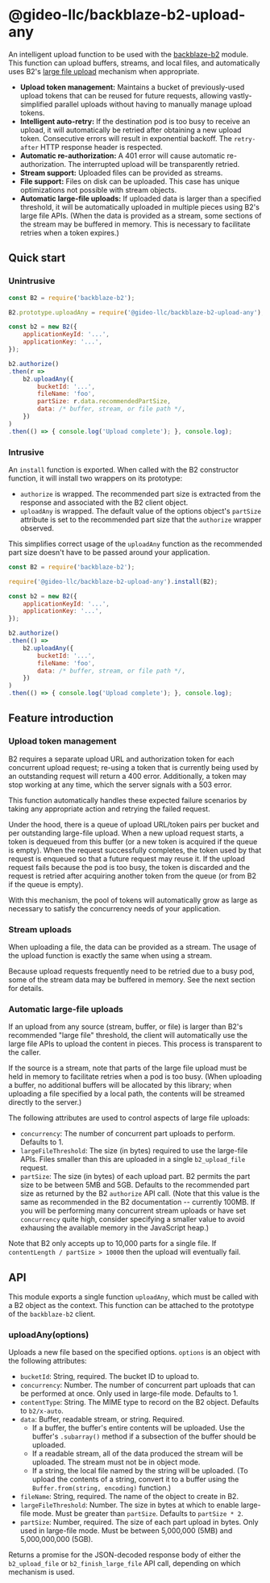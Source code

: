 # @gideo-llc/backblaze-b2-upload-any

An intelligent upload function to be used with the [backblaze-b2](https://www.npmjs.com/package/backblaze-b2) module. This function can upload buffers, streams, and local files, and automatically uses B2's [large file upload](https://www.backblaze.com/b2/docs/large_files.html) mechanism when appropriate.

* **Upload token management:** Maintains a bucket of previously-used upload tokens that can be reused for future requests, allowing vastly-simplified parallel uploads without having to manually manage upload tokens.
* **Intelligent auto-retry:** If the destination pod is too busy to receive an upload, it will automatically be retried after obtaining a new upload token. Consecutive errors will result in exponential backoff. The `retry-after` HTTP response header is respected.
* **Automatic re-authorization:** A 401 error will cause automatic re-authorization. The interrupted upload will be transparently retried.
* **Stream support:** Uploaded files can be provided as streams.
* **File support:** Files on disk can be uploaded. This case has unique optimizations not possible with stream objects.
* **Automatic large-file uploads:** If uploaded data is larger than a specified threshold, it will be automatically uploaded in multiple pieces using B2's large file APIs. (When the data is provided as a stream, some sections of the stream may be buffered in memory. This is necessary to facilitate retries when a token expires.)

## Quick start

### Unintrusive

```js
const B2 = require('backblaze-b2');

B2.prototype.uploadAny = require('@gideo-llc/backblaze-b2-upload-any');

const b2 = new B2({
    applicationKeyId: '...',
    applicationKey: '...',
});

b2.authorize()
.then(r =>
    b2.uploadAny({
        bucketId: '...',
        fileName: 'foo',
        partSize: r.data.recommendedPartSize,
        data: /* buffer, stream, or file path */,
    })
)
.then(() => { console.log('Upload complete'); }, console.log);
```

### Intrusive

An `install` function is exported.  When called with the B2 constructor function, it will install two wrappers on its prototype:

* `authorize` is wrapped.  The recommended part size is extracted from the response and associated with the B2 client object.
* `uploadAny` is wrapped.  The default value of the options object's `partSize` attribute is set to the recommended part size that the `authorize` wrapper observed.

This simplifies correct usage of the `uploadAny` function as the recommended part size doesn't have to be passed around your application.

```js
const B2 = require('backblaze-b2');

require('@gideo-llc/backblaze-b2-upload-any').install(B2);

const b2 = new B2({
    applicationKeyId: '...',
    applicationKey: '...',
});

b2.authorize()
.then(() =>
    b2.uploadAny({
        bucketId: '...',
        fileName: 'foo',
        data: /* buffer, stream, or file path */,
    })
)
.then(() => { console.log('Upload complete'); }, console.log);
```

## Feature introduction

### Upload token management

B2 requires a separate upload URL and authorization token for each concurrent upload request; re-using a token that is currently being used by an outstanding request will return a 400 error. Additionally, a token may stop working at any time, which the server signals with a 503 error.

This function automatically handles these expected failure scenarios by taking any appropriate action and retrying the failed request.

Under the hood, there is a queue of upload URL/token pairs per bucket and per outstanding large-file upload. When a new upload request starts, a token is dequeued from this buffer (or a new token is acquired if the queue is empty). When the request successfully completes, the token used by that request is enqueued so that a future request may reuse it. If the upload request fails because the pod is too busy, the token is discarded and the request is retried after acquiring another token from the queue (or from B2 if the queue is empty).

With this mechanism, the pool of tokens will automatically grow as large as necessary to satisfy the concurrency needs of your application.

### Stream uploads

When uploading a file, the data can be provided as a stream. The usage of the upload function is exactly the same when using a stream.

Because upload requests frequently need to be retried due to a busy pod, some of the stream data may be buffered in memory. See the next section for details.

### Automatic large-file uploads

If an upload from any source (stream, buffer, or file) is larger than B2's recommended "large file" threshold, the client will automatically use the large file APIs to upload the content in pieces. This process is transparent to the caller.

If the source is a stream, note that parts of the large file upload must be held in memory to facilitate retries when a pod is too busy. (When uploading a buffer, no additional buffers will be allocated by this library; when uploading a file specified by a local path, the contents will be streamed directly to the server.)

The following attributes are used to control aspects of large file uploads:

* `concurrency`: The number of concurrent part uploads to perform. Defaults to 1.
* `largeFileThreshold`: The size (in bytes) required to use the large-file APIs. Files smaller than this are uploaded in a single `b2_upload_file` request.
* `partSize`: The size (in bytes) of each upload part. B2 permits the part size to be between 5MB and 5GB. Defaults to the recommended part size as returned by the B2 `authorize` API call. (Note that this value is the same as recommended in the B2 documentation -- currently 100MB. If you will be performing many concurrent stream uploads or have set `concurrency` quite high, consider specifying a smaller value to avoid exhausing the available memory in the JavaScript heap.)

Note that B2 only accepts up to 10,000 parts for a single file. If `contentLength / partSize > 10000` then the upload will eventually fail.

## API

This module exports a single function `uploadAny`, which must be called with a B2 object as the context. This function can be attached to the prototype of the `backblaze-b2` client.

### uploadAny(options)

Uploads a new file based on the specified options. `options` is an object with the following attributes:

* `bucketId`: String, required. The bucket ID to upload to.
* `concurrency`: Number. The number of concurrent part uploads that can be performed at once. Only used in large-file mode. Defaults to 1.
* `contentType`: String. The MIME type to record on the B2 object. Defaults to `b2/x-auto`.
* `data`: Buffer, readable stream, or string. Required.
  * If a buffer, the buffer's entire contents will be uploaded. Use the buffer's `.subarray()` method if a subsection of the buffer should be uploaded.
  * If a readable stream, all of the data produced the stream will be uploaded. The stream must not be in object mode.
  * If a string, the local file named by the string will be uploaded. (To upload the contents of a string, convert it to a buffer using the `Buffer.from(string, encoding)` function.)
* `fileName`: String, required. The name of the object to create in B2.
* `largeFileThreshold`: Number. The size in bytes at which to enable large-file mode. Must be greater than `partSize`. Defaults to `partSize * 2`.
* `partSize`: Number, required. The size of each part upload in bytes. Only used in large-file mode. Must be between 5,000,000 (5MB) and 5,000,000,000 (5GB).

Returns a promise for the JSON-decoded response body of either the `b2_upload_file` or `b2_finish_large_file` API call, depending on which mechanism is used.
